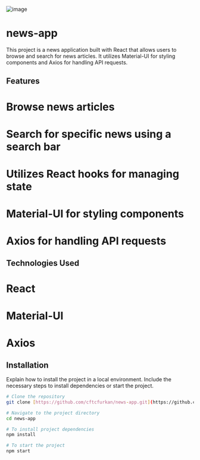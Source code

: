 
![image](https://github.com/cftcfurkan/news-app/assets/90473630/4c1e2e19-a677-478c-a322-3c01e50621bf)


# news-app
This project is a news application built with React that allows users to browse and search for news articles. It utilizes Material-UI for styling components and Axios for handling API requests.

## Features
# Browse news articles
# Search for specific news using a search bar
# Utilizes React hooks for managing state
# Material-UI for styling components
# Axios for handling API requests

## Technologies Used
# React
# Material-UI
# Axios

## Installation
Explain how to install the project in a local environment. Include the necessary steps to install dependencies or start the project.

```bash
# Clone the repository
git clone [https://github.com/cftcfurkan/news-app.git](https://github.com/cftcfurkan/news-app.git)

# Navigate to the project directory
cd news-app

# To install project dependencies
npm install

# To start the project
npm start
